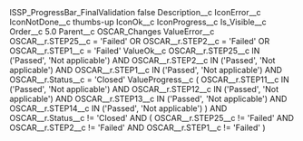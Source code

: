 <?xml version="1.0" encoding="UTF-8"?>
<CustomMetadata xmlns="http://soap.sforce.com/2006/04/metadata" xmlns:xsi="http://www.w3.org/2001/XMLSchema-instance" xmlns:xsd="http://www.w3.org/2001/XMLSchema">
    <label>ISSP_ProgressBar_FinalValidation</label>
    <protected>false</protected>
    <values>
        <field>Description__c</field>
        <value xsi:nil="true"/>
    </values>
    <values>
        <field>IconError__c</field>
        <value xsi:nil="true"/>
    </values>
    <values>
        <field>IconNotDone__c</field>
        <value xsi:type="xsd:string">thumbs-up</value>
    </values>
    <values>
        <field>IconOk__c</field>
        <value xsi:nil="true"/>
    </values>
    <values>
        <field>IconProgress__c</field>
        <value xsi:nil="true"/>
    </values>
    <values>
        <field>Is_Visible__c</field>
        <value xsi:nil="true"/>
    </values>
    <values>
        <field>Order__c</field>
        <value xsi:type="xsd:double">5.0</value>
    </values>
    <values>
        <field>Parent__c</field>
        <value xsi:type="xsd:string">OSCAR_Changes</value>
    </values>
    <values>
        <field>ValueError__c</field>
        <value xsi:type="xsd:string">OSCAR__r.STEP25__c = &apos;Failed&apos;
OR
OSCAR__r.STEP2__c = &apos;Failed&apos;
OR
OSCAR__r.STEP1__c = &apos;Failed&apos;</value>
    </values>
    <values>
        <field>ValueOk__c</field>
        <value xsi:type="xsd:string">OSCAR__r.STEP25__c IN (&apos;Passed&apos;, &apos;Not applicable&apos;)
AND
OSCAR__r.STEP2__c IN (&apos;Passed&apos;, &apos;Not applicable&apos;)
AND
OSCAR__r.STEP1__c IN (&apos;Passed&apos;, &apos;Not applicable&apos;)
AND
OSCAR__r.Status__c = &apos;Closed&apos;</value>
    </values>
    <values>
        <field>ValueProgress__c</field>
        <value xsi:type="xsd:string">(
	OSCAR__r.STEP11__c IN (&apos;Passed&apos;, &apos;Not applicable&apos;) 
	AND 
	OSCAR__r.STEP12__c IN (&apos;Passed&apos;, &apos;Not applicable&apos;) 
	AND 
	OSCAR__r.STEP13__c IN (&apos;Passed&apos;, &apos;Not applicable&apos;) 
	AND 
	OSCAR__r.STEP14__c IN (&apos;Passed&apos;, &apos;Not applicable&apos;)
)
AND
OSCAR__r.Status__c != &apos;Closed&apos;
AND 
(
	OSCAR__r.STEP25__c != &apos;Failed&apos;
	AND
	OSCAR__r.STEP2__c != &apos;Failed&apos;
	AND
	OSCAR__r.STEP1__c != &apos;Failed&apos;
)</value>
    </values>
</CustomMetadata>
